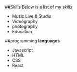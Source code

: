 ##Skills 
Below is a list of my _skills_
- Music Live & Studio
- Videography 
- photography
- Education

##programming **languages**
- Javascript
- HTML
- CSS
- React


